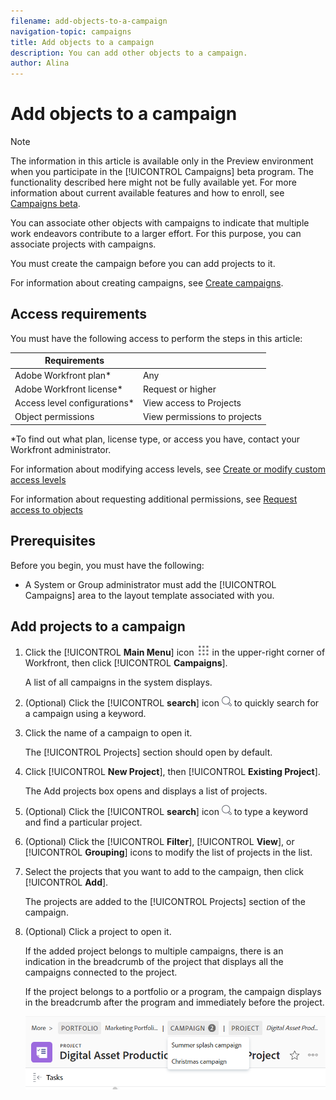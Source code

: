 ```yaml
---
filename: add-objects-to-a-campaign
navigation-topic: campaigns
title: Add objects to a campaign
description: You can add other objects to a campaign. 
author: Alina
---
```


# Add objects to a campaign

>[!NOTE]
>
>The information in this article is available only in the Preview environment when you participate in the [!UICONTROL Campaigns] beta program. The functionality described here might not be fully available yet. For more information about current available features and how to enroll, see  [Campaigns beta](../../product-announcements/betas/campaign-object-beta.md).

You can associate other objects with campaigns to indicate that multiple work endeavors contribute to a larger effort. For this purpose, you can associate projects with campaigns. 

You must create the campaign before you can add projects to it. 

For information about creating campaigns, see [Create campaigns](create-campaigns.md).

## Access requirements

You must have the following access to perform the steps in this article:

| Requirements                 |                              |
|------------------------------|------------------------------|
| Adobe Workfront plan*        | Any                          |
| Adobe Workfront license*     | Request or higher            |
| Access level configurations* | View access to Projects      |
| Object permissions           | View permissions to projects |

*To find out what plan, license type, or access you have, contact your Workfront administrator.

For information about modifying access levels, see [Create or modify custom access levels](../../administration-and-setup/add-users/configure-and-grant-access/create-modify-access-levels.md)

For information about requesting additional permissions, see [Request access to objects](../../workfront-basics/grant-and-request-access-to-objects/request-access.md)



## Prerequisites

Before you begin, you must have the following: 

* A System or Group administrator must add the [!UICONTROL Campaigns] area to the layout template associated with you. 

## Add projects to a campaign

1. Click the [!UICONTROL **Main Menu**] icon ![](assets/main-menu-icon.png) in the upper-right corner of Workfront, then click [!UICONTROL **Campaigns**].

   A list of all campaigns in the system displays.
1. (Optional) Click the [!UICONTROL **search**] icon ![](assets/search-icon.png) to quickly search for a campaign using a keyword.
1. Click the name of a campaign to open it. 

   The [!UICONTROL Projects] section should open by default.
1. Click [!UICONTROL **New Project**], then [!UICONTROL **Existing Project**].  

   The Add projects box opens and displays a list of projects.
1. (Optional) Click the [!UICONTROL **search**] icon ![](assets/search-icon.png) to type a keyword and find a particular project.
1. (Optional) Click the [!UICONTROL **Filter**], [!UICONTROL **View**], or [!UICONTROL **Grouping**] icons to modify the list of projects in the list.
1. Select the projects that you want to add to the campaign, then click [!UICONTROL **Add**].
   
   The projects are added to the [!UICONTROL Projects] section of the campaign.
1. (Optional) Click a project to open it.

   If the added project belongs to multiple campaigns, there is an indication in the breadcrumb of the project that displays all the campaigns connected to the project.
   
   If the project belongs to a portfolio or a program, the campaign displays in the breadcrumb after the program and immediately before the project.

   ![](assets/project-with-multiple-campaigns-in-breadcrumb.png)

